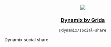 <p align="center">
  <a href="https://grida.co/dynamix">
    <image src="https://github.com/gridaco/dynamix/blob/main/.readme/cover.png?raw=true" />
    <h3 align="center">Dynamix by Grida</h3>
  </a>
</p>

<p align="center">
  <code>@dynamix/social-share</code>
</p>

Dynamix social share
